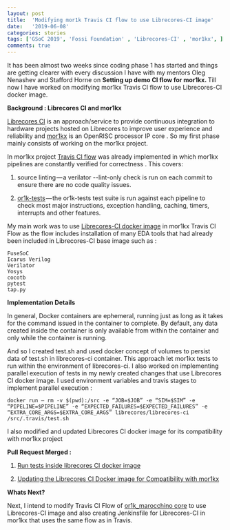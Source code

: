 ```yaml
---
layout: post
title:  'Modifying mor1k Travis CI flow to use Librecores-CI image'
date:   '2019-06-08'
categories: stories
tags: ['GSoC 2019', 'Fossi Foundation' , 'Librecores-CI' , 'mor1kx', ]
comments: true
---
```


It has been almost two weeks since coding phase 1 has started and things are getting clearer with every discussion I have with my mentors Oleg Nenashev and Stafford Horne on 
<strong>Setting up demo CI flow for mor1kx. </strong>
Till now I have worked on modifying mor1kx Travis CI flow to use Librecores-CI docker image.

<strong>Background : Librecores CI and mor1kx</strong>

<a href="https://github.com/librecores/librecores-ci">Librecores CI</a> is an approach/service to provide continuous integration to hardware projects 
hosted on Librecores to improve user experience and reliability and <a href="https://github.com/openrisc/mor1kx">mor1kx</a> is an OpenRISC processor IP core . 
So my first phase mainly consists of working on the mor1kx project.

In mor1kx project <a href="https://github.com/openrisc/mor1kx/commit/84b96767c0ccc2a0004c5e0a47626a6657b78021">Travis CI flow</a> was already implemented in which mor1kx pipelines are constantly verified for correctness . 
This covers:

1) source linting — a verilator --lint-only check is run on each commit to ensure there are no code quality issues.
        
2) <a href="https://github.com/openrisc/or1k-tests">or1k-tests</a> — the or1k-tests test suite is run against each pipeline to check most major instructions, exception handling, caching, timers, interrupts and other features.

My main work was to use <a href="https://github.com/librecores/docker-images/tree/master/librecores-ci">Librecores-CI docker image</a> in mor1kx Travis CI Flow as the flow includes installation of many EDA tools that had already been included in Librecores-CI base image such as : 

    FuseSoC
    Icarus Verilog
    Verilator
    Yosys
    cocotb
    pytest
    tap.py

<strong>Implementation Details</strong>

In general, Docker containers are ephemeral, running just as long as it takes for the command issued in the container to complete.
By default, any data created inside the container is only available from within the container and only while the container 
is running.

And so I created test.sh and used docker concept of volumes to persist data of test.sh in librecores-ci container. 
This approach let mor1kx tests to run within the environment of librecores-ci. 
I also worked on implementing parallel execution of tests in my newly created changes that use Librecores CI docker image. 
I used environment variables and travis stages to implement parallel execution : 

    docker run — rm -v $(pwd):/src -e “JOB=$JOB” -e “SIM=$SIM” -e “PIPELINE=$PIPELINE” -e “EXPECTED_FAILURES=$EXPECTED_FAILURES” -e “EXTRA_CORE_ARGS=$EXTRA_CORE_ARGS” librecores/librecores-ci /src/.travis/test.sh

I also modified and updated Librecores CI docker image for its compatibility with mor1kx project

<strong>Pull Request Merged :</strong>

 1) <a href="https://github.com/openrisc/mor1kx/pull/82">Run tests inside librecores CI docker image</a>
    
 2) <a href="https://github.com/librecores/docker-images/pull/12">Updating the Librecores CI Docker image for Compatibility with mor1kx</a>


<strong>Whats Next?</strong>

Next, I intend to modify Travis CI Flow of <a href="https://github.com/openrisc/or1k_marocchino?files=1">or1k_marocchino core</a> to use Librecores-CI image and also creating Jenkinsfile for Librecores-CI in mor1kx that uses the same flow as in Travis.


